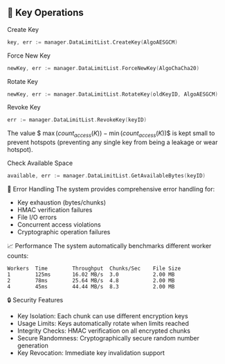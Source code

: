 
## 🔧 Key Operations
Create Key
```go
key, err := manager.DataLimitList.CreateKey(AlgoAESGCM)
```

Force New Key
```go
newKey, err := manager.DataLimitList.ForceNewKey(AlgoChaCha20)
```

Rotate Key
```go
newKey, err := manager.DataLimitList.RotateKey(oldKeyID, AlgoAESGCM)
```

Revoke Key
```go
err := manager.DataLimitList.RevokeKey(keyID)
```

The value $$\ \max(count_{access}(K)) - \min(count_{access}(K)) \$$ is kept small to prevent hotspots (preventing any single key from being a leakage or wear hotspot).

Check Available Space
```go
available, err := manager.DataLimitList.GetAvailableBytes(keyID)
```

🚨 Error Handling
The system provides comprehensive error handling for:
- Key exhaustion (bytes/chunks)
- HMAC verification failures
- File I/O errors
- Concurrent access violations
- Cryptographic operation failures

📈 Performance
The system automatically benchmarks different worker counts:

```text
Workers  Time        Throughput  Chunks/Sec    File Size
1        125ms       16.02 MB/s  3.0           2.00 MB
2        78ms        25.64 MB/s  4.8           2.00 MB  
4        45ms        44.44 MB/s  8.3           2.00 MB
```

🔒 Security Features
- Key Isolation: Each chunk can use different encryption keys
- Usage Limits: Keys automatically rotate when limits reached
- Integrity Checks: HMAC verification on all encrypted chunks
- Secure Randomness: Cryptographically secure random number generation
- Key Revocation: Immediate key invalidation support